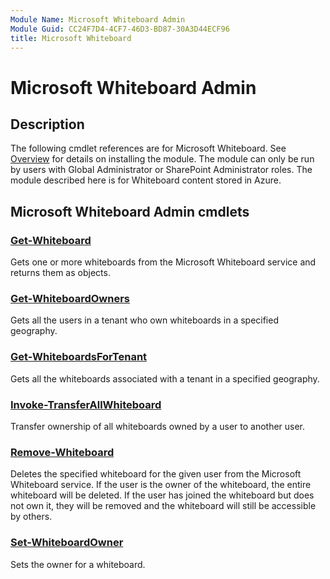 ```yaml
---
Module Name: Microsoft Whiteboard Admin
Module Guid: CC24F7D4-4CF7-46D3-BD87-30A3D44ECF96
title: Microsoft Whiteboard
---
```


# Microsoft Whiteboard Admin

## Description

The following cmdlet references are for Microsoft Whiteboard. See [Overview](https://learn.microsoft.com/powershell/whiteboard/overview) for details on installing the module. The module can only be run by users with Global Administrator or SharePoint Administrator roles. The module described here is for Whiteboard content stored in Azure.

## Microsoft Whiteboard Admin cmdlets

### [Get-Whiteboard](Get-Whiteboard.md)

Gets one or more whiteboards from the Microsoft Whiteboard service and returns them as objects.

### [Get-WhiteboardOwners](Get-WhiteboardOwners.md)

Gets all the users in a tenant who own whiteboards in a specified geography.

### [Get-WhiteboardsForTenant](Get-WhiteboardsForTenant.md)

Gets all the whiteboards associated with a tenant in a specified geography.

### [Invoke-TransferAllWhiteboard](Invoke-TransferAllWhiteboards.md)

Transfer ownership of all whiteboards owned by a user to another user.

### [Remove-Whiteboard](Remove-Whiteboard.md)

Deletes the specified whiteboard for the given user from the Microsoft Whiteboard service. If the user is the owner of the whiteboard, the entire whiteboard will be deleted. If the user has joined the whiteboard but does not own it, they will be removed and the whiteboard will still be accessible by others.

### [Set-WhiteboardOwner](Set-WhiteboardOwner.md)

Sets the owner for a whiteboard.
